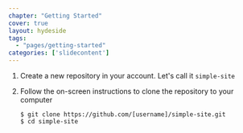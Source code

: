 ```yaml
---
chapter: "Getting Started"
cover: true
layout: hydeside
tags:
  - "pages/getting-started"
categories: ['slidecontent']
---
```


1. Create a new repository in your account. Let's call it `simple-site`
2. Follow the on-screen instructions to clone the repository to your computer


       $ git clone https://github.com/[username]/simple-site.git
       $ cd simple-site
